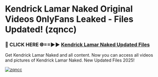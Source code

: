 # Kendrick Lamar Naked Original Videos 0nlyFans Leaked - Files Updated! (zqncc)

<h3>🔴 CLICK HERE 🌐==►► <a href="https://tinyurl.com/up5wt9bj" rel="nofollow">Kendrick Lamar Naked Updated Files</a></h3>

Get Kendrick Lamar Naked and all content. Now you can access all videos and pictures of Kendrick Lamar Naked. New Updated Files 2025!

[![zqncc](https://i.imgur.com/ABiUzMV.gif)](https://tinyurl.com/up5wt9bj)
